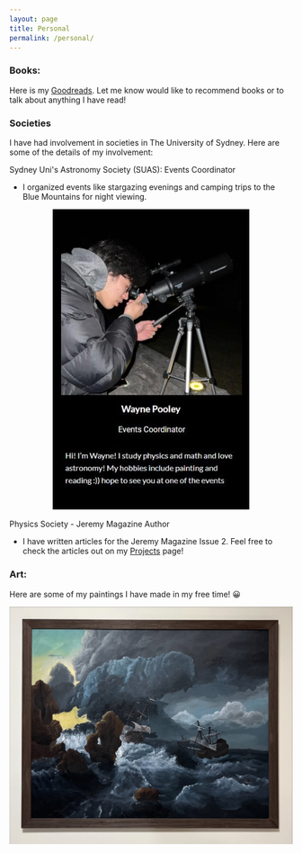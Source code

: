 ```yaml
---
layout: page
title: Personal
permalink: /personal/
---
```


### Books:

Here is my [Goodreads](https://www.goodreads.com/user/show/109554090-wayne). Let me know would like to recommend books or to talk about anything I have read!



### Societies

I have had involvement in societies in The University of Sydney. Here are some of the details of my involvement:

Sydney Uni's Astronomy Society (SUAS): Events Coordinator 
 - I organized events like stargazing evenings and camping trips to the Blue Mountains for night viewing.


<div style="text-align:center">
  <img src="../pictures/suas.jpeg" alt="suas-profile" title="SUAS Profile from 2023-2024" style="width:350px; height:auto;">
</div>


Physics Society - Jeremy Magazine Author
- I have written articles for the Jeremy Magazine Issue 2. Feel free to check the articles out on my <a href="{{ 'research' | prepend: site.baseurl }}">Projects</a>  page!


### Art:

Here are some of my paintings I have made in my free time! 😀

<div style="text-align:center">
  <img src="../pictures/ships.jpeg" alt="ships" title="My recreation of 'Ships in Distress off a Rocky Coast'" style="width:560px; height:auto;">
</div>